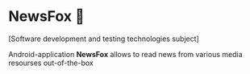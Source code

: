 # NewsFox 🦊

[Software development and testing technologies subject]

Android-application **NewsFox** allows to read news from various media resourses out-of-the-box  
